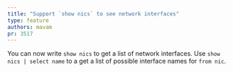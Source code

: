 ```yaml
---
title: "Support `show nics` to see network interfaces"
type: feature
authors: mavam
pr: 3517
---
```


You can now write `show nics` to get a list of network interfaces. Use `show
nics | select name` to a get a list of possible interface names for `from nic`.

